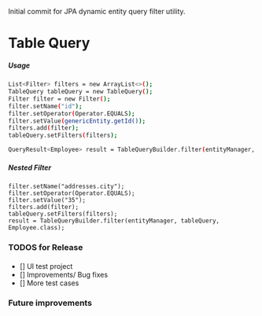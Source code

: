 Initial commit for JPA dynamic entity query filter utility.
# Table Query

##### Usage
``` bash
List<Filter> filters = new ArrayList<>();
TableQuery tableQuery = new TableQuery();
Filter filter = new Filter();
filter.setName("id");
filter.setOperator(Operator.EQUALS);
filter.setValue(genericEntity.getId());
filters.add(filter);
tableQuery.setFilters(filters);

QueryResult<Employee> result = TableQueryBuilder.filter(entityManager, tableQuery, Employee.class);
```


##### Nested Filter
```
filter.setName("addresses.city");
filter.setOperator(Operator.EQUALS);
filter.setValue("35");
filters.add(filter);
tableQuery.setFilters(filters);
result = TableQueryBuilder.filter(entityManager, tableQuery, Employee.class);
```


### TODOS for Release 
 #### 
- [] UI test project 
- [] Improvements/ Bug fixes
- [] More test cases


### Future improvements
